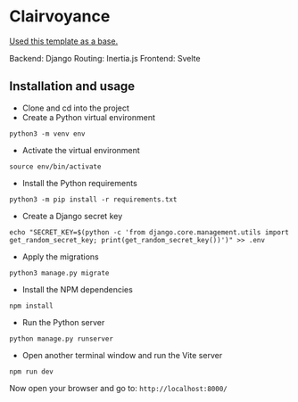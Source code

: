 # Clairvoyance

[Used this template as a base.](https://github.com/progressify/django-inertia-svelte-template-starter)

Backend: Django
Routing: Inertia.js
Frontend: Svelte

## Installation and usage

- Clone and cd into the project
- Create a Python virtual environment

```shell
python3 -m venv env
```

- Activate the virtual environment

```shell
source env/bin/activate
```

- Install the Python requirements

```shell
python3 -m pip install -r requirements.txt
```

- Create a Django secret key

```shell
echo "SECRET_KEY=$(python -c 'from django.core.management.utils import get_random_secret_key; print(get_random_secret_key())')" >> .env
```

- Apply the migrations

```shell
python3 manage.py migrate
```

- Install the NPM dependencies

```shell
npm install
```

- Run the Python server

```shell
python manage.py runserver
```

- Open another terminal window and run the Vite server

```shell
npm run dev
```

Now open your browser and go to: `http://localhost:8000/`
